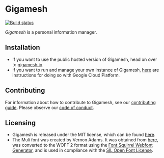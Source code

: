 # Gigamesh

[![Build status](https://github.com/stepchowfun/gigamesh/workflows/Continuous%20integration/badge.svg?branch=master)](https://github.com/stepchowfun/gigamesh/actions?query=branch%3Amaster)

_Gigamesh_ is a personal information manager.

## Installation

- If you want to use the public hosted version of Gigamesh, head on over to [gigamesh.io](https://www.gigamesh.io/).
- If you want to run and manage your own instance of Gigamesh, [here](https://github.com/stepchowfun/gigamesh/blob/master/INSTALLATION.md) are instructions for doing so with Google Cloud Platform.

## Contributing

For information about how to contribute to Gigamesh, see our [contributing guide](https://github.com/stepchowfun/gigamesh/blob/master/CONTRIBUTING.md). Please observe our [code of conduct](https://github.com/stepchowfun/gigamesh/blob/master/CODE_OF_CONDUCT.md).

## Licensing

- Gigamesh is released under the MIT license, which can be found [here](https://github.com/stepchowfun/gigamesh/blob/master/LICENSE.md).
- The Muli font was created by Vernon Adams. It was obtained from [here](https://www.fontsquirrel.com/fonts/muli), was converted to the WOFF 2 format using the [Font Squirrel Webfont Generator](https://www.fontsquirrel.com/tools/webfont-generator), and is used in compliance with the [SIL Open Font License](https://www.fontsquirrel.com/license/muli).
